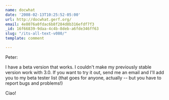 ```yaml
---
name: docwhat
date: '2008-02-13T10:25:52-05:00'
url: http://docwhat.gerf.org/
email: 4e8076a0fdac6b8f284d8b316efdf7f3
_id: 16f66839-9daa-4c4b-8deb-a6fde346ff63
slug: "/its-all-text-v080/"
template: comment

---
```


Peter:

I have a beta version that works.  I couldn't make my previously stable version work with 3.0.  If you want to try it out, send me an email and I'll add you to my beta tester list (that goes for anyone, actually -- but you have to report bugs and problems!)

Ciao!
